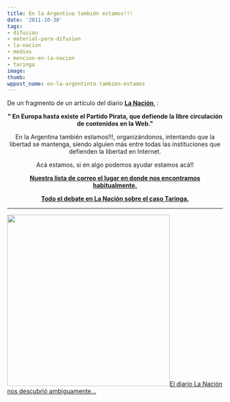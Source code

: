 ```yaml
---
title: En la Argentina también estamos!!!
date: '2011-10-30'
tags:
- difusion
- material-para-difusion
- la-nacion
- medios
- mencion-en-la-nacion
- taringa
image: 
thumb: 
wppost_name: en-la-argentinta-tambien-estamos
---
```


De un fragmento de un artículo del diario <a href="http://www.lanacion.com.ar/1418856-una-de-piratas-que-se-libra-en-el-pais" target="_blank"><strong>La Nación</strong>,</a> :
<p style="text-align: center;"><strong>" En Europa hasta existe el Partido Pirata, que defiende la libre circulación de contenidos en la Web."</strong></p>
<p style="text-align: center;">En la Argentina también estamos!!!, organizándonos, intentando que la libertad se mantenga, siendo alguien más entre todas las instituciones que defienden la libertad en Internet.</p>
<p style="text-align: center;">Acá estamos, si en algo podemos ayudar estamos acá!!</p>
<p style="text-align: center;"><strong><a href="http://lists.partidopirata.com.ar/listinfo.cgi/general-partidopirata.com.ar" target="_blank">Nuestra lista de correo el lugar en donde nos encontramos habitualmente.</a></strong></p>
<p style="text-align: center;"><a href="http://www.lanacion.com.ar/1418856-una-de-piratas-que-se-libra-en-el-pais" target="_blank"><strong>Todo el debate en La Nación sobre el caso Taringa.</strong></a></p>


<hr />

<a href="https://partidopirata.com.ar/wp-content/uploads/2011/10/cristobal-colon.png"><img class="aligncenter size-full wp-image-1985" title="cristobal colon" src="https://partidopirata.com.ar/wp-content/uploads/2011/10/cristobal-colon.png" alt="" width="380" height="400" />El diario La Nación nos descubrió ambiguamente...</a>
